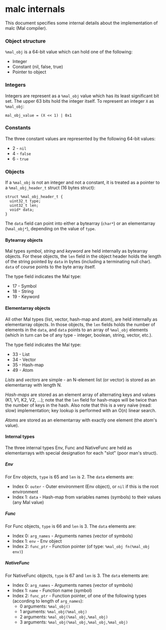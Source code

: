 # malc internals

This document specifies some internal details about the implementation of malc
(Mal compiler).

### Object structure

`%mal_obj` is a 64-bit value which can hold one of the following:

* Integer
* Constant (nil, false, true)
* Pointer to object

### Integers

Integers are represent as a `%mal_obj` value which has its least significant
bit set. The upper 63 bits hold the integer itself. To represent an integer `X`
as `%mal_obj`:

    mal_obj_value = (X << 1) | 0x1

### Constants

The three constant values are represented by the following 64-bit values:

* 2 - `nil`
* 4 - `false`
* 6 - `true`

### Objects

If a `%mal_obj` is not an integer and not a constant, it is treated as a
pointer to a `%mal_obj_header_t` struct (16 bytes struct):

```
struct %mal_obj_header_t {
  uint32_t type;
  uint32_t len;
  void* data;
}
```

The `data` field can point into either a bytearray (`char*`) or an elementarray
(`%mal_obj*`), depending on the value of `type`.

#### Bytearray objects ####

Mal types *symbol*, *string* and *keyword* are held internally as bytearray
objects.  For these objects, the `len` field in the object header holds the
length of the string pointed by `data` in bytes (including a terminating null
char).  `data` of course points to the byte array itself.

The type field indicates the Mal type:

* 17 - Symbol
* 18 - String
* 19 - Keyword

#### Elementarray objects ####

All other Mal types (list, vector, hash-map and atom), are held internally as
elementarray objects.  In those objects, the `len` fields holds the number of
elements in the `data`, and `data` points to an array of `%mal_obj` elements
(which in turn can be of any type - integer, boolean, string, vector, etc.).

The type field indicates the Mal type:

* 33 - List
* 34 - Vector
* 35 - Hash-map
* 49 - Atom

*Lists* and *vectors* are simple - an N-element list (or vector) is stored as
an elementarray with length N.

*Hash-maps* are stored as an element array of alternating keys and values (K1,
V1, K2, V2, ...); note that the `len` field for hash-maps will be twice than
the number of keys in the hash. Also note that this is a very naive (read:
slow) implementation; key lookup is performed with an O(n) linear search.

*Atoms* are stored as an elementarray with exactly one element (the atom's
value).

#### Internal types ####

The three internal types Env, Func and NativeFunc are held as elementarrays
with special designation for each "slot" (poor man's struct).

##### Env #####

For Env objects, `type` is 65 and `len` is 2. The `data` elements are:

* Index 0: `outer` - Outer environment (Env object), or `nil` if this is the
  root environment
* Index 1: `data` - Hash-map from variables names (symbols) to their values
  (any Mal value)

##### Func #####

For Func objects, `type` is 66 and `len` is 3. The `data` elements are:

* Index 0: `arg_names` - Arguments names (vector of symbols)
* Index 1: `env` - Env object
* Index 2: `func_ptr` - Function pointer (of type: `%mal_obj fn(%mal_obj env)`)

##### NativeFunc #####

For NativeFunc objects, `type` is 67 and `len` is 3. The `data` elements are:

* Index 0: `arg_names` - Arguments names (vector of symbols)
* Index 1: `name` - Function name (symbol)
* Index 2: `func_ptr` - Function pointer, of one of the following types (according to length of `arg_names`):
  - 0 arguments: `%mal_obj()`
  - 1 arguments: `%mal_obj(%mal_obj)`
  - 2 arguments: `%mal_obj(%mal_obj,%mal_obj)`
  - 3 arguments: `%mal_obj(%mal_obj,%mal_obj,%mal_obj)`
